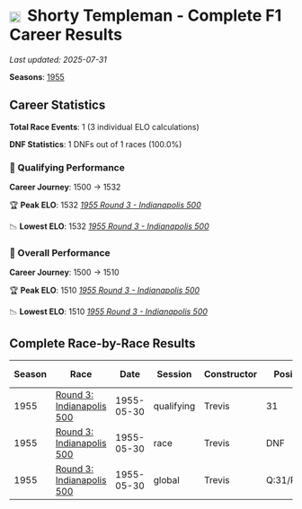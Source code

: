 # <img src="https://upload.wikimedia.org/wikipedia/commons/a/a4/Flag_of_the_United_States.svg" alt="United States" width="20" height="auto" style="vertical-align: middle; margin-right: 5px;" onerror="this.outerHTML='🇺🇸'; this.style.marginRight='5px';"/> Shorty Templeman - Complete F1 Career Results

*Last updated: 2025-07-31*

**Seasons**: [1955](../seasons/1955-season-report)

## Career Statistics

**Total Race Events**: 1 (3 individual ELO calculations)

**DNF Statistics**: 1 DNFs out of 1 races (100.0%)

### 🏁 Qualifying Performance
**Career Journey**: 1500 → 1532

🏆 **Peak ELO**: 1532
   *[1955 Round 3 - Indianapolis 500](../seasons/1955-season-report#round-3-indianapolis-500)*

📉 **Lowest ELO**: 1532
   *[1955 Round 3 - Indianapolis 500](../seasons/1955-season-report#round-3-indianapolis-500)*

### 🌟 Overall Performance
**Career Journey**: 1500 → 1510

🏆 **Peak ELO**: 1510
   *[1955 Round 3 - Indianapolis 500](../seasons/1955-season-report#round-3-indianapolis-500)*

📉 **Lowest ELO**: 1510
   *[1955 Round 3 - Indianapolis 500](../seasons/1955-season-report#round-3-indianapolis-500)*


## Complete Race-by-Race Results

| Season | Race | Date | Session | Constructor | Position | Starting ELO | ELO Change | Final ELO | Teammate |
|--------|------|------|---------|-------------|----------|--------------|------------|-----------|----------|
| 1955 | [Round 3: Indianapolis 500](../seasons/1955-season-report#round-3-indianapolis-500) | 1955-05-30 | qualifying | Trevis | 31 | 1500 | +32 | 1532 | [<img src="https://upload.wikimedia.org/wikipedia/commons/a/a4/Flag_of_the_United_States.svg" alt="United States" width="20" height="auto" style="vertical-align: middle; margin-right: 5px;" onerror="this.outerHTML='🇺🇸'; this.style.marginRight='5px';"/> Eddie Johnson](eddie-johnson) |
| 1955 | [Round 3: Indianapolis 500](../seasons/1955-season-report#round-3-indianapolis-500) | 1955-05-30 | race | Trevis | DNF | 1500 | N/A | 1500 | [<img src="https://upload.wikimedia.org/wikipedia/commons/a/a4/Flag_of_the_United_States.svg" alt="United States" width="20" height="auto" style="vertical-align: middle; margin-right: 5px;" onerror="this.outerHTML='🇺🇸'; this.style.marginRight='5px';"/> Eddie Johnson](eddie-johnson) |
| 1955 | [Round 3: Indianapolis 500](../seasons/1955-season-report#round-3-indianapolis-500) | 1955-05-30 | global | Trevis | Q:31/R:DNF | 1500 | +10 | 1510 | [<img src="https://upload.wikimedia.org/wikipedia/commons/a/a4/Flag_of_the_United_States.svg" alt="United States" width="20" height="auto" style="vertical-align: middle; margin-right: 5px;" onerror="this.outerHTML='🇺🇸'; this.style.marginRight='5px';"/> Eddie Johnson](eddie-johnson) |
